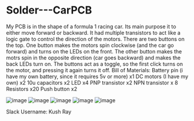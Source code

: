 # Solder---CarPCB
My PCB is in the shape of a formula 1 racing car. Its main purpose it to either move forward or backward. It had multiple transistors to act like a logic gate to control the direction of the motors. There are two buttons on the top. One button makes the motors spin clockwise (and the car go forward) and turns on the LEDs on the front. The other button makes the motrs spin in the opposite direction (car goes backward) and makes the back LEDs turn on. The buttons act as a toggle, so the first click turns on the motor, and pressing it again turns it off. 
Bill of Materials: 
Battery pin (i have my own battery, since it requires 5v or more) x1
DC motors (I have my own) x2
10u capacitors x2
LED x4
PNP transistor x2
NPN transistor x 8
Resistors x20
Push button x2

![image](https://github.com/user-attachments/assets/524b8c2c-f0a8-4cea-b48b-e38ffbea6033)
![image](https://github.com/user-attachments/assets/392a8894-13e2-4bc2-ae91-9f8cad9c879d)
![image](https://github.com/user-attachments/assets/04acd1be-c262-4e34-b712-755cdd5b5bed)
![image](https://github.com/user-attachments/assets/e111b649-8e29-492d-ac8b-37c6db1d2afe)
![image](https://github.com/user-attachments/assets/cd89fba1-e2e3-4111-8817-c3fde59c4eef)

Slack Username: Kush Ray

